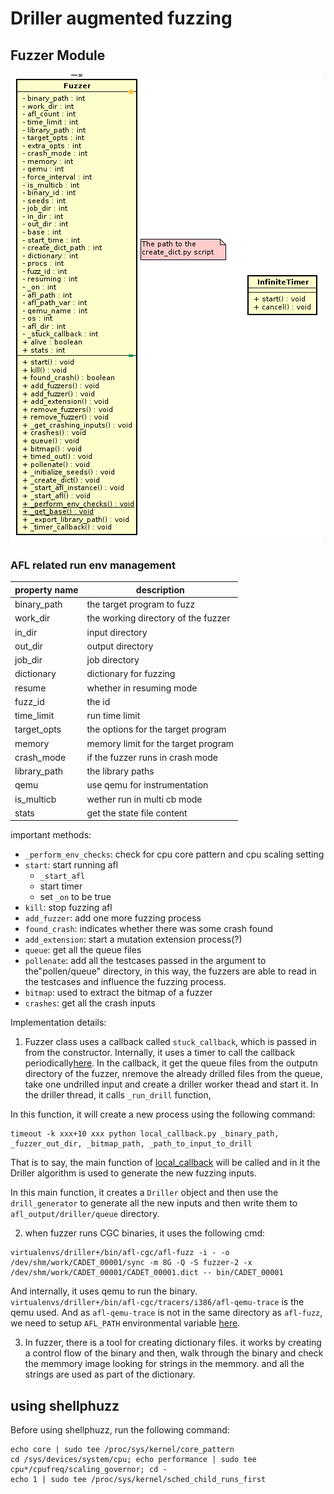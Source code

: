 # Driller augmented fuzzing


## Fuzzer Module

![Class Diagram of Fuzzer](./Fuzzer_class.png)

### AFL related run env management

| property name | description |
| --------------|-------------|
| binary\_path  | the target program to fuzz |
| work\_dir     | the working directory of the fuzzer |
| in\_dir       | input directory |
| out\_dir      | output directory |
| job\_dir      | job directory    |
| dictionary    | dictionary for fuzzing |
| resume        | whether in resuming mode |
|fuzz\_id       | the id|
| time\_limit   | run time limit |
| target\_opts  | the options for the target program |
| memory        | memory limit for the target program |
| crash\_mode   | if the fuzzer runs in crash mode |
| library\_path | the library paths |
| qemu          | use qemu for instrumentation |
| is\_multicb   | wether run in multi cb mode |
| stats         | get the state file content |

important methods:
- `_perform_env_checks`: check for cpu core pattern and cpu scaling setting
- `start`: start running afl
  - `_start_afl`
  - start timer
  - set `_on` to be true
- `kill`: stop fuzzing afl
- `add_fuzzer`: add one more fuzzing process
- `found_crash`: indicates whether there was some crash found
- `add_extension`:  start a mutation extension process(?)
- `queue`: get all the queue files
- `pollenate`: add all the testcases passed in the argument to the"pollen/queue"
   directory, in this way, the fuzzers are able to read in the testcases and
   influence the fuzzing process.
- `bitmap`: used to extract the bitmap of a fuzzer
- `crashes`: get all the crash inputs


Implementation details:

1. Fuzzer class uses a callback called `stuck_callback`, which is passed in from
the constructor. Internally, it uses a timer to call the callback
periodically[here](https://hexdump.cs.purdue.edu/source/xref/fuzzer/fuzzer/fuzzer.py#650).
In the callback, it get the queue files from the outputn directory of the fuzzer,
nremove the already drilled files from the queue, take one undrilled input and create a
driller worker thead and start it. In the driller thread, it calls `_run_drill` function,

In this function, it will create a new process using the following command:

```
timeout -k xxx+10 xxx python local_callback.py _binary_path, _fuzzer_out_dir, _bitmap_path, _path_to_input_to_drill
```
That is to say, the main function of [local_callback](https://hexdump.cs.purdue.edu/source/xref/driller/driller/local_callback.py)
will be called and in it the Driller algorithm is used to generate the new fuzzing inputs.

In this main function, it creates a `Driller` object and then use the `drill_generator`
to generate all the new inputs and then write them to `afl_output/driller/queue` directory.

2. when fuzzer runs CGC binaries, it uses the following cmd:
```
virtualenvs/driller+/bin/afl-cgc/afl-fuzz -i - -o /dev/shm/work/CADET_00001/sync -m 8G -Q -S fuzzer-2 -x /dev/shm/work/CADET_00001/CADET_00001.dict -- bin/CADET_00001
```

And internally, it uses qemu to run the binary.
`virtualenvs/driller+/bin/afl-cgc/tracers/i386/afl-qemu-trace` is the qemu used.
And as `afl-qemu-trace` is not in the same directory as `afl-fuzz`, we need to
setup `AFL_PATH` environmental variable [here](https://hexdump.cs.purdue.edu/source/xref/fuzzer/fuzzer/fuzzer.py#230).


3. In fuzzer, there is a tool for creating dictionary files. it works by creating a
control flow of the binary and then, walk through the binary and check the memmory image
looking for strings in the memmory. and all the strings are used as part of the dictionary.


## using shellphuzz

Before using shellphuzz, run the following command:

```
echo core | sudo tee /proc/sys/kernel/core_pattern
cd /sys/devices/system/cpu; echo performance | sudo tee cpu*/cpufreq/scaling_governor; cd -
echo 1 | sudo tee /proc/sys/kernel/sched_child_runs_first
```
